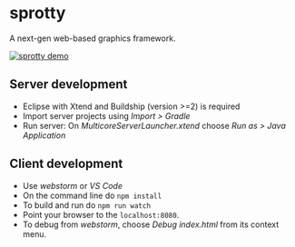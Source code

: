 # sprotty
A next-gen web-based graphics framework.

[![sprotty demo](http://img.youtube.com/vi/IydM4l7WFKk/0.jpg)](http://www.youtube.com/watch?v=IydM4l7WFKk "sprotty demo Title")

## Server development

- Eclipse with Xtend and Buildship (version >=2) is required
- Import server projects using _Import > Gradle_
- Run server: On _MulticoreServerLauncher.xtend_ choose _Run as > Java Application_


## Client development

- Use _webstorm_ or _VS Code_
- On the command line do `npm install`
- To build and run do `npm run watch`
- Point your browser to the `localhost:8080`. 
- To debug from _webstorm_, choose _Debug index.html_ from its context menu.
